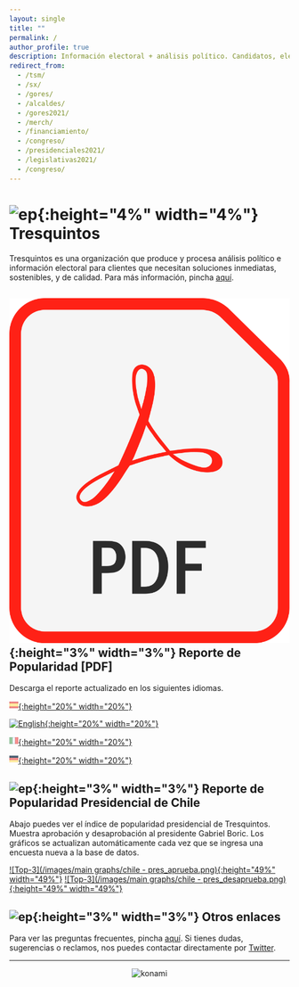 ```yaml
---
layout: single
title: ""
permalink: /
author_profile: true
description: Información electoral + análisis político. Candidatos, elecciones y tendencias.
redirect_from:
  - /tsm/
  - /sx/
  - /gores/
  - /alcaldes/
  - /gores2021/
  - /merch/
  - /financiamiento/
  - /congreso/
  - /presidenciales2021/
  - /legislativas2021/
  - /congreso/
---
```


# ![ep](/images/pc.png){:height="4%" width="4%"} Tresquintos

Tresquintos es una organización que produce y procesa análisis político e información electoral para clientes que necesitan soluciones inmediatas, sostenibles, y de calidad. Para más información, pincha [aquí](https://tresquintos.cl/contacto/).

## ![ep](/images/pdf.png){:height="3%" width="3%"} Reporte de Popularidad [PDF]

Descarga el reporte actualizado en los siguientes idiomas.

[![Español](/images/icons8-spain-16.png){:height="20%" width="20%"}](https://tresquintos.cl/reports/2022-2026%20-%20chile%20(es).pdf)

[![English](/images/icons8-us-16.png){:height="20%" width="20%"}](https://tresquintos.cl/reports/2022-2026%20-%20chile%20(en).pdf)

[![Italiano](/images/icons8-italy-16.png){:height="20%" width="20%"}](https://tresquintos.cl/reports/2022-2026%20-%20chile%20(it).pdf)

[![German](/images/icons8-germany-16.png){:height="20%" width="20%"}](https://tresquintos.cl/reports/2022-2026%20-%20chile%20(de).pdf)


## ![ep](/images/pc.png){:height="3%" width="3%"} Reporte de Popularidad Presidencial de Chile

Abajo puedes ver el índice de popularidad presidencial de Tresquintos. Muestra aprobación y desaprobación al presidente Gabriel Boric. Los gráficos se actualizan automáticamente cada vez que se ingresa una encuesta nueva a la base de datos.

[![Top-3](/images/main graphs/chile - pres_aprueba.png){:height="49%" width="49%"}](https://tresquintos.cl/popularidad/) [![Top-3](/images/main graphs/chile - pres_desaprueba.png){:height="49%" width="49%"}](https://tresquintos.cl/popularidad/)


## ![ep](/images/pc.png){:height="3%" width="3%"} Otros enlaces

Para ver las preguntas frecuentes, pincha [aquí](https://tresquintos.cl/faq/). Si tienes dudas, sugerencias o reclamos, nos puedes contactar directamente por [Twitter](https://www.twitter.com/tresquintos).

---

<!-- NES -->
<style>
.aligncenter {
    text-align: center;
}
</style>
<p class="aligncenter">
    <img src="/images/nes.png" width="30" height="30" alt="konami" />
</p>
<script src="/js/topsecret.js"></script>

<script src="/js/cyberdelia.js"></script>

<script type="text/javascript"> var msTag = {"site":"tnw","page":"home","cyberdelia_page_type":"home","data":{"sponsorName":false,"isSponsoredCategory":false}}</script>

<script src="https://cdn0.tnwcdn.com/wp-content/themes/cyberdelia/assets/js/app.min.js?v=1585558461" type="text/javascript" async=""></script>



<!-- Favicon -->

<link rel="apple-touch-icon" sizes="180x180" href="/apple-touch-icon.png">
<link rel="icon" type="image/png" sizes="32x32" href="/favicon-32x32.png">
<link rel="icon" type="image/png" sizes="16x16" href="/favicon-16x16.png">
<link rel="manifest" href="/site.webmanifest">
<link rel="mask-icon" href="/safari-pinned-tab.svg" color="#5bbad5">
<meta name="msapplication-TileColor" content="#b91d47">
<meta name="theme-color" content="#ffffff">




<!-- Finisce sempre così, con la morte.
Prima però c’è stata la vita,
nascosta sotto i bla, bla, bla, bla, bla.
È tutto sedimentato sotto il chiacchiericcio e il rumore:
il silenzio e il sentimento,
l’emozione e la paura,
gli sparuti incostanti sprazzi di bellezza
e poi lo squallore disgraziato e l’uomo miserabile.
Tutto sepolto nella coperta
dell’imbarazzo dello stare al mondo:
bla, bla, bla, bla.
Altrove c’è l’Altrove,
io non mi occupo dell’Altrove.
Dunque che questo romanzo abbia inizio.
In fondo è solo un trucco, si è solo un trucco. kb. -->
